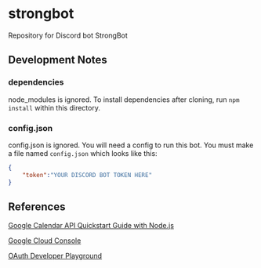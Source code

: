 # strongbot
Repository for Discord bot StrongBot

## Development Notes

### dependencies

node_modules is ignored. 
To install dependencies after cloning, run `npm install` within this directory.

### config.json

config.json is ignored. You will need a config to run this bot.
You must make a file named `config.json` which looks like this:

```JSON
{
    "token":"YOUR DISCORD BOT TOKEN HERE"
}
```

## References

[Google Calendar API Quickstart Guide with Node.js](https://developers.google.com/calendar/api/quickstart/nodejs)

[Google Cloud Console](https://console.cloud.google.com)

[OAuth Developer Playground](https://developers.google.com/oauthplayground)
